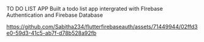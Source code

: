 TO DO LIST APP
  Built a todo list app intergrated with FIrebase Authentication and Firebase Database



https://github.com/Sabitha234/flutterfirebaseauth/assets/71449944/02ffd3e0-59d3-41c5-ab7f-d78b528a92fb



